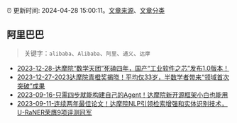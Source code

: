 :alarm_clock: 更新时间: 2024-04-28 15:00:11。[文章来源](/README.md)、[文章分类](/TAGS.md)

## 阿里巴巴


> 关键字：`alibaba`、`Alibaba`、`阿里`、`通义`、`达摩`



- [2023-12-28-达摩院“数学天团”死磕四年，国产“工业软件之芯”发布1.0版本！](https://posts.careerengine.us/p/658d2a4ab977de0d5cacd94e) 
- [2023-12-27-2023达摩院青橙奖揭晓！平均仅33岁，半数学者带来“领域首次突破”成果](https://posts.careerengine.us/p/658bef0d52f9653cfdabd04d) 
- [2023-09-16-只需四步就能构建自己的Agent！达摩院新开源框架小白也能用](https://posts.careerengine.us/p/6505910e0cc792354daa5c38) 
- [2023-09-11-连续两年最佳论文！达摩院NLP引领检索增强和实体识别技术，U-RaNER荣膺9项评测冠军](https://posts.careerengine.us/p/64fea2d6b9ef9147141179bd) 
